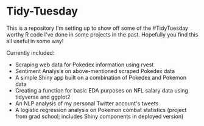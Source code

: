 # Tidy-Tuesday

This is a repository I'm setting up to show off some of the #TidyTuesday worthy R code I've done in some projects in the past. Hopefully you find this all useful in some way!

Currently included:
* Scraping web data for Pokedex information using rvest
* Sentiment Analysis on above-mentioned scraped Pokedex data
* A simple Shiny app built on a combination of Pokedex and Pokemon data
* Creating a function for basic EDA purposes on NFL salary data using tidyverse and ggplot2 
* An NLP analysis of my personal Twitter account's tweets
* A logistic regression analysis on Pokemon combat statistics (project from grad school; includes Shiny components in deployed version)
